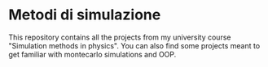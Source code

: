 # Metodi di simulazione

This repository contains all the projects from my university course "Simulation methods in physics". You can also find some projects meant to get familiar with montecarlo simulations and OOP.